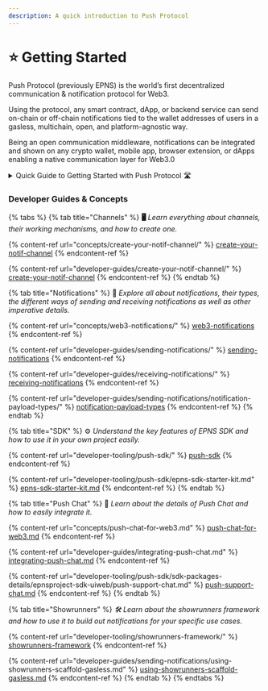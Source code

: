 ```yaml
---
description: A quick introduction to Push Protocol
---
```


# ⭐ Getting Started

Push Protocol (previously EPNS) is the world’s first decentralized communication & notification protocol for Web3.

Using the protocol, any smart contract, dApp, or backend service can send on-chain or off-chain notifications tied to the wallet addresses of users in a gasless, multichain, open, and platform-agnostic way.

Being an open communication middleware, notifications can be integrated and shown on any crypto wallet, mobile app, browser extension, or dApps enabling a native communication layer for Web3.0

<details>

<summary>Quick Guide to Getting Started with Push Protocol 🛣</summary>

* Any user who activates themselves on the protocol to send a notification is called a [**Channel**](https://whitepaper.epns.io/protocol-specs-section/epns-protocol/channels).
* In other words, a [**Channel**](https://whitepaper.epns.io/protocol-specs-section/epns-protocol/channels) is any service (protocol, dApp, or even web2 service) that wants to send notifications out to web3 usernames (wallet addresses).
* A wallet address can create only one [**Channel**](https://whitepaper.epns.io/protocol-specs-section/epns-protocol/channels) on the protocol.
* A channel is free to delegate (or revoke delegates) sending notifications functionality to any other wallet addresses on their behalf.
* Creating a channel requires 50 **PUSH**, Channel info (Channel name, Image, description, CTA), and some **ETH**.
* Channels can send notifications to their users(wallet addresses) in a number of ways, including:
  * [Javascript SDK](developer-tooling/push-sdk/sdk-packages-details/epnsproject-sdk-restapi/for-notification/send-notifications.md) (**Gasless.** Best for automated logic from dApp / Backend)
  * [**Showrunners Framework**](developer-tooling/showrunners-framework/) (**Scaffold/Gasless.** Best for automated logic via scaffold backend)
  * Smart contract to Smart contract (**requires gas**, Best for instant on-chain events, piggybacks on an on-chain transaction via Interface ABI call)
  * Manually from Push dApp (**Gasless**, Best for manual logic)
  * Users can gaslessly opt-in to receive notifications from these Channels. See the [**entire walkthrough here**](https://app.epns.io/#/live\_walkthrough).
* Opted-in users are called subscribers of the Channels. Subscribers of the Channel receive notifications from those Channels in their Inboxes.
* Non-opted users or non-subscribers of the Channel aren't alerted when they receive a notif from a non-subscribed channel, instead, it lands in their spam folder.
* Currently, we have [**Staging**](https://staging.push.org/#/channels) and [**Prod**](https://app.push.org/) dApp that interfaces with EPNS Protocol to enable communication & notifications.

</details>

### Developer Guides & Concepts

{% tabs %}
{% tab title="Channels" %}
**🖥** _Learn everything about channels, their working mechanisms, and how to create one._

{% content-ref url="concepts/create-your-notif-channel/" %}
[create-your-notif-channel](concepts/create-your-notif-channel/)
{% endcontent-ref %}

{% content-ref url="developer-guides/create-your-notif-channel/" %}
[create-your-notif-channel](developer-guides/create-your-notif-channel/)
{% endcontent-ref %}
{% endtab %}

{% tab title="Notifications" %}
🔔 _Explore all about notifications, their types, the different ways of sending and receiving notifications as well as other imperative details._

{% content-ref url="concepts/web3-notifications/" %}
[web3-notifications](concepts/web3-notifications/)
{% endcontent-ref %}

{% content-ref url="developer-guides/sending-notifications/" %}
[sending-notifications](developer-guides/sending-notifications/)
{% endcontent-ref %}

{% content-ref url="developer-guides/receiving-notifications/" %}
[receiving-notifications](developer-guides/receiving-notifications/)
{% endcontent-ref %}

{% content-ref url="developer-guides/sending-notifications/notification-payload-types/" %}
[notification-payload-types](developer-guides/sending-notifications/notification-payload-types/)
{% endcontent-ref %}
{% endtab %}

{% tab title="SDK" %}
⚙ _Understand the key features of EPNS SDK and how to use it in your own project easily._&#x20;

{% content-ref url="developer-tooling/push-sdk/" %}
[push-sdk](developer-tooling/push-sdk/)
{% endcontent-ref %}

{% content-ref url="developer-tooling/push-sdk/epns-sdk-starter-kit.md" %}
[epns-sdk-starter-kit.md](developer-tooling/push-sdk/epns-sdk-starter-kit.md)
{% endcontent-ref %}
{% endtab %}

{% tab title="Push Chat" %}
📝 _Learn about the details of Push Chat and how to easily integrate it._

{% content-ref url="concepts/push-chat-for-web3.md" %}
[push-chat-for-web3.md](concepts/push-chat-for-web3.md)
{% endcontent-ref %}

{% content-ref url="developer-guides/integrating-push-chat.md" %}
[integrating-push-chat.md](developer-guides/integrating-push-chat.md)
{% endcontent-ref %}

{% content-ref url="developer-tooling/push-sdk/sdk-packages-details/epnsproject-sdk-uiweb/push-support-chat.md" %}
[push-support-chat.md](developer-tooling/push-sdk/sdk-packages-details/epnsproject-sdk-uiweb/push-support-chat.md)
{% endcontent-ref %}
{% endtab %}

{% tab title="Showrunners" %}
_🛠 Learn about the showrunners framework and how to use it to build out notifications for your specific use cases._

{% content-ref url="developer-tooling/showrunners-framework/" %}
[showrunners-framework](developer-tooling/showrunners-framework/)
{% endcontent-ref %}

{% content-ref url="developer-guides/sending-notifications/using-showrunners-scaffold-gasless.md" %}
[using-showrunners-scaffold-gasless.md](developer-guides/sending-notifications/using-showrunners-scaffold-gasless.md)
{% endcontent-ref %}
{% endtab %}
{% endtabs %}
